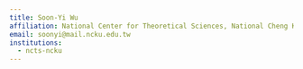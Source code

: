 ```yaml
---
title: Soon-Yi Wu
affiliation: National Center for Theoretical Sciences, National Cheng Kung University
email: soonyi@mail.ncku.edu.tw
institutions:
  - ncts-ncku
---
```

